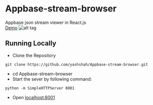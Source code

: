 # Appbase-stream-browser
Appbase json stream viewer in React.js  
[Demo](http://yashshah.github.io/Appbase-stream-browser/)
![alt tag](http://g.recordit.co/3SYGKg8Gu9.gif) 

## Running Locally

- Clone the Repository  
```
git clone https://github.com/yashshah/Appbase-stream-browser.git
```
- cd Appbase-stream-browser 
- Start the sever by following command:  
```
python -m SimpleHTTPServer 8001
```
- Open [localhost:8001](http://localhost:8001)
